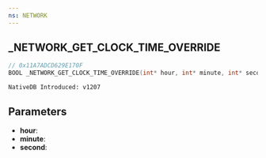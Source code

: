 ```yaml
---
ns: NETWORK
---
```

## _NETWORK_GET_CLOCK_TIME_OVERRIDE

```c
// 0x11A7ADCD629E170F
BOOL _NETWORK_GET_CLOCK_TIME_OVERRIDE(int* hour, int* minute, int* second);
```

```
NativeDB Introduced: v1207
```

## Parameters
* **hour**:
* **minute**:
* **second**:
